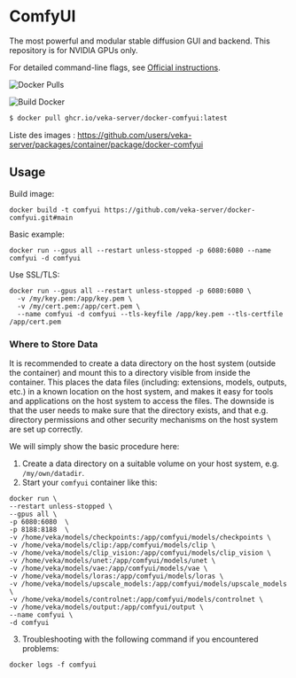 # ComfyUI
The most powerful and modular stable diffusion GUI and backend. This repository is for NVIDIA GPUs only.

For detailed command-line flags, see [Official instructions](https://github.com/comfyanonymous/ComfyUI).

![Docker Pulls](https://img.shields.io/github/v/release/veka-server/docker-comfyui?label=GHCR)

![Build Docker](https://github.com/veka-server/docker-comfyui/actions/workflows/docker-release.yml/badge.svg)

```bash
$ docker pull ghcr.io/veka-server/docker-comfyui:latest
```

Liste des images :
https://github.com/users/veka-server/packages/container/package/docker-comfyui


## Usage

Build image:
```
docker build -t comfyui https://github.com/veka-server/docker-comfyui.git#main
```

Basic example:
```
docker run --gpus all --restart unless-stopped -p 6080:6080 --name comfyui -d comfyui
```

Use SSL/TLS:
```
docker run --gpus all --restart unless-stopped -p 6080:6080 \
  -v /my/key.pem:/app/key.pem \
  -v /my/cert.pem:/app/cert.pem \
  --name comfyui -d comfyui --tls-keyfile /app/key.pem --tls-certfile /app/cert.pem
```

### Where to Store Data

It is recommended to create a data directory on the host system (outside the container) and mount this to a directory visible from inside the container. This places the data files (including: extensions, models, outputs, etc.) in a known location on the host system, and makes it easy for tools and applications on the host system to access the files. The downside is that the user needs to make sure that the directory exists, and that e.g. directory permissions and other security mechanisms on the host system are set up correctly. 

We will simply show the basic procedure here:
1. Create a data directory on a suitable volume on your host system, e.g. `/my/own/datadir`.
2. Start your `comfyui` container like this:
```
docker run \
--restart unless-stopped \
--gpus all \
-p 6080:6080  \
-p 8188:8188  \
-v /home/veka/models/checkpoints:/app/comfyui/models/checkpoints \
-v /home/veka/models/clip:/app/comfyui/models/clip \
-v /home/veka/models/clip_vision:/app/comfyui/models/clip_vision \
-v /home/veka/models/unet:/app/comfyui/models/unet \
-v /home/veka/models/vae:/app/comfyui/models/vae \
-v /home/veka/models/loras:/app/comfyui/models/loras \
-v /home/veka/models/upscale_models:/app/comfyui/models/upscale_models \
-v /home/veka/models/controlnet:/app/comfyui/models/controlnet \
-v /home/veka/models/output:/app/comfyui/output \
--name comfyui \
-d comfyui 
```
3. Troubleshooting with the following command if you encountered problems:
```
docker logs -f comfyui
```
